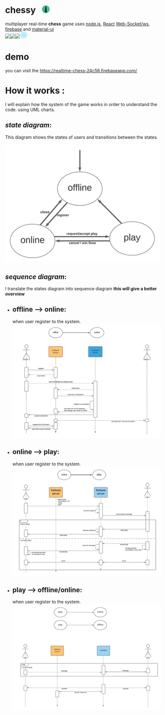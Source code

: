 # **chessy** &nbsp; <img src="./docs/chess.png" width="25px">

multiplayer real-time **chess** game uses [node.js](https://nodejs.org/en/), [React](https://reactjs.org/) [Web-Socket/ws](https://github.com/websockets/ws), [firebase](https://firebase.google.com/) and [material-ui](https://material-ui.com/) <br>
<img src="https://cdn2.iconfinder.com/data/icons/nodejs-1/512/nodejs-512.png" width="25px"><img src="https://pics.freeicons.io/uploads/icons/png/6158480871552037069-512.png" width="25px"><img src="https://www.gstatic.com/devrel-devsite/prod/v1674d466be3b1154327dd11cf186e748303b1e92ae31ff35df0f5192fbd777ea/firebase/images/touchicon-180.png" width="25px"><img src="data:image/svg+xml;base64,PHN2ZyB4bWxucz0iaHR0cDovL3d3dy53My5vcmcvMjAwMC9zdmciIHZpZXdCb3g9Ii0xMS41IC0xMC4yMzE3NCAyMyAyMC40NjM0OCI+CiAgPHRpdGxlPlJlYWN0IExvZ288L3RpdGxlPgogIDxjaXJjbGUgY3g9IjAiIGN5PSIwIiByPSIyLjA1IiBmaWxsPSIjNjFkYWZiIi8+CiAgPGcgc3Ryb2tlPSIjNjFkYWZiIiBzdHJva2Utd2lkdGg9IjEiIGZpbGw9Im5vbmUiPgogICAgPGVsbGlwc2Ugcng9IjExIiByeT0iNC4yIi8+CiAgICA8ZWxsaXBzZSByeD0iMTEiIHJ5PSI0LjIiIHRyYW5zZm9ybT0icm90YXRlKDYwKSIvPgogICAgPGVsbGlwc2Ugcng9IjExIiByeT0iNC4yIiB0cmFuc2Zvcm09InJvdGF0ZSgxMjApIi8+CiAgPC9nPgo8L3N2Zz4K" width="25px">

# **demo**

you can visit the https://realtime-chess-24c56.firebaseapp.com/

# **How it works** :

I will explain how the system of the game works in order to understand the code. using UML charts.

## **_state diagram_**:

This diagram shows the states of users and transitions between the states.<br><Br>
<img src="./docs/state digram - Page 1.jpeg" width='500'>

## **_sequence diagram_**:

I translate the states diagram into sequence diagram **this will give a better overview**

-   ## offline --> online:

    when user register to the system.<br>
    <img src="./docs/offline to online .jpeg" width="500">

-   ## online --> play:

    when user register to the system.<br>
    <img src="./docs/online to play.jpeg" width="500">

-   ## play --> offline/online:
    when user register to the system.<br>
    <img src="./docs/play to online-offline.jpeg" width="500">
